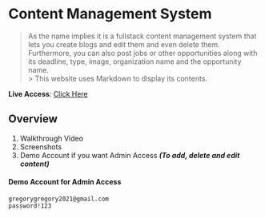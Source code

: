 # Content Management System

> As the name implies it is a fullstack content management system that lets you create blogs and edit them and even delete them. Furthermore, you can also post jobs or other opportunities along with its deadline, type, image, organization name and the opportunity name.  
    > This website uses Markdown to display its contents.

**Live Access**: [Click Here](https://content-management-system-roan.vercel.app/)

## Overview
1. Walkthrough Video
2. Screenshots
3. Demo Account if you want Admin Access _**(To add, delete and edit content)**_

#### Demo Account for Admin Access

    gregorygregory2021@gmail.com
    password!123
